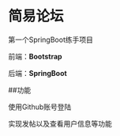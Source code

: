 # 简易论坛
第一个SpringBoot练手项目

前端：**Bootstrap**

后端：**SpringBoot** 

##功能

使用Github账号登陆

实现发帖以及查看用户信息等功能
